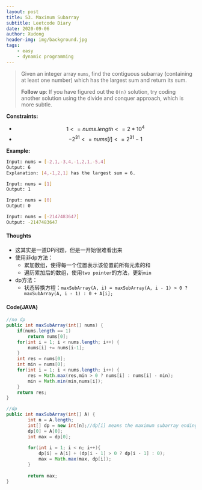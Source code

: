 ```yaml
---
layout: post
title: 53. Maximum Subarray
subtitle: Leetcode Diary
date: 2020-09-06
author: Xudong
header-img: img/background.jpg
tags: 
    - easy
    - dynamic programming
---
```


>Given an integer array `nums`, find the contiguous subarray (containing at least one number) which has the largest sum and return its sum.
>
>**Follow up**: If you have figured out the `O(n)` solution, try coding another solution using the divide and conquer approach, which is more subtle.

**Constraints:**

- $$   1 <= nums.length <= 2 * 10^4 $$
- $$   -2^{31} <= nums[i] <= 2^{31} - 1 $$


**Example:**

```bash
Input: nums = [-2,1,-3,4,-1,2,1,-5,4]
Output: 6
Explanation: [4,-1,2,1] has the largest sum = 6.

Input: nums = [1]
Output: 1

Input: nums = [0]
Output: 0

Input: nums = [-2147483647]
Output: -2147483647
```


#### Thoughts
- 这其实是一道DP问题，但是一开始很难看出来
- 使用非dp方法：
  - 累加数组，使得每一个位置表示该位置前所有元素的和
  - 遍历累加后的数组，使用`two pointer`的方法，更新`min`
- dp方法：
  - 状态转换方程：`maxSubArray(A, i) = maxSubArray(A, i - 1) > 0 ? maxSubArray(A, i - 1) : 0 + A[i]; `
#### Code(JAVA)

```java
//no dp
public int maxSubArray(int[] nums) {
    if(nums.length == 1)
        return nums[0];
    for(int i = 1; i < nums.length; i++) {
        nums[i] += nums[i-1];
    }
    int res = nums[0];
    int min = nums[0];
    for(int i = 1; i < nums.length; i++) {
        res = Math.max(res,min > 0 ? nums[i] : nums[i] - min);
        min = Math.min(min,nums[i]);
    }
    return res;
}

//dp 
public int maxSubArray(int[] A) {
        int n = A.length;
        int[] dp = new int[n];//dp[i] means the maximum subarray ending with A[i];
        dp[0] = A[0];
        int max = dp[0];
        
        for(int i = 1; i < n; i++){
            dp[i] = A[i] + (dp[i - 1] > 0 ? dp[i - 1] : 0);
            max = Math.max(max, dp[i]);
        }
        
        return max;
}
```


<script type="text/javascript" src="https://xudongliuharold.github.io/js/latex-math.js?config=default"></script>
